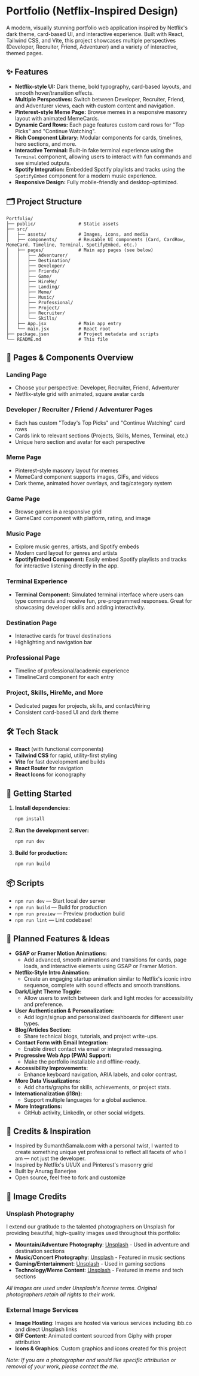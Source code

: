# Portfolio (Netflix-Inspired Design)

A modern, visually stunning portfolio web application inspired by Netflix's dark theme, card-based UI, and interactive experience. Built with React, Tailwind CSS, and Vite, this project showcases multiple perspectives (Developer, Recruiter, Friend, Adventurer) and a variety of interactive, themed pages.

## ✨ Features

- **Netflix-style UI:** Dark theme, bold typography, card-based layouts, and smooth hover/transition effects.
- **Multiple Perspectives:** Switch between Developer, Recruiter, Friend, and Adventurer views, each with custom content and navigation.
- **Pinterest-style Meme Page:** Browse memes in a responsive masonry layout with animated MemeCards.
- **Dynamic Card Rows:** Each page features custom card rows for "Top Picks" and "Continue Watching".
- **Rich Component Library:** Modular components for cards, timelines, hero sections, and more.
- **Interactive Terminal:** Built-in fake terminal experience using the `Terminal` component, allowing users to interact with fun commands and see simulated outputs.
- **Spotify Integration:** Embedded Spotify playlists and tracks using the `SpotifyEmbed` component for a modern music experience.
- **Responsive Design:** Fully mobile-friendly and desktop-optimized.

## 🗂️ Project Structure

```
Portfolio/
├── public/                # Static assets
├── src/
│   ├── assets/            # Images, icons, and media
│   ├── components/        # Reusable UI components (Card, CardRow, MemeCard, Timeline, Terminal, SpotifyEmbed, etc.)
│   ├── pages/             # Main app pages (see below)
│   │   ├── Adventurer/
│   │   ├── Destination/
│   │   ├── Developer/
│   │   ├── Friends/
│   │   ├── Game/
│   │   ├── HireMe/
│   │   ├── Landing/
│   │   ├── Meme/
│   │   ├── Music/
│   │   ├── Professional/
│   │   ├── Project/
│   │   ├── Recruiter/
│   │   └── Skills/
│   ├── App.jsx            # Main app entry
│   └── main.jsx           # React root
├── package.json           # Project metadata and scripts
└── README.md              # This file
```

## 📄 Pages & Components Overview

### Landing Page

- Choose your perspective: Developer, Recruiter, Friend, Adventurer
- Netflix-style grid with animated, square avatar cards

### Developer / Recruiter / Friend / Adventurer Pages

- Each has custom "Today's Top Picks" and "Continue Watching" card rows
- Cards link to relevant sections (Projects, Skills, Memes, Terminal, etc.)
- Unique hero section and avatar for each perspective

### Meme Page

- Pinterest-style masonry layout for memes
- MemeCard component supports images, GIFs, and videos
- Dark theme, animated hover overlays, and tag/category system

### Game Page

- Browse games in a responsive grid
- GameCard component with platform, rating, and image

### Music Page

- Explore music genres, artists, and Spotify embeds
- Modern card layout for genres and artists
- **SpotifyEmbed Component:** Easily embed Spotify playlists and tracks for interactive listening directly in the app.

### Terminal Experience

- **Terminal Component:** Simulated terminal interface where users can type commands and receive fun, pre-programmed responses. Great for showcasing developer skills and adding interactivity.

### Destination Page

- Interactive cards for travel destinations
- Highlighting and navigation bar

### Professional Page

- Timeline of professional/academic experience
- TimelineCard component for each entry

### Project, Skills, HireMe, and More

- Dedicated pages for projects, skills, and contact/hiring
- Consistent card-based UI and dark theme

## 🛠️ Tech Stack

- **React** (with functional components)
- **Tailwind CSS** for rapid, utility-first styling
- **Vite** for fast development and builds
- **React Router** for navigation
- **React Icons** for iconography

## 🚀 Getting Started

1. **Install dependencies:**
   ```bash
   npm install
   ```
2. **Run the development server:**
   ```bash
   npm run dev
   ```
3. **Build for production:**
   ```bash
   npm run build
   ```

## 📦 Scripts

- `npm run dev` — Start local dev server
- `npm run build` — Build for production
- `npm run preview` — Preview production build
- `npm run lint` — Lint codebase!

## 🧩 Planned Features & Ideas

- **GSAP or Framer Motion Animations:**
  - Add advanced, smooth animations and transitions for cards, page loads, and interactive elements using GSAP or Framer Motion.
- **Netflix-Style Intro Animation:**
  - Create an engaging startup animation similar to Netflix's iconic intro sequence, complete with sound effects and smooth transitions.
- **Dark/Light Theme Toggle:**
  - Allow users to switch between dark and light modes for accessibility and preference.
- **User Authentication & Personalization:**
  - Add login/signup and personalized dashboards for different user types.
- **Blog/Articles Section:**
  - Share technical blogs, tutorials, and project write-ups.
- **Contact Form with Email Integration:**
  - Enable direct contact via email or integrated messaging.
- **Progressive Web App (PWA) Support:**
  - Make the portfolio installable and offline-ready.
- **Accessibility Improvements:**
  - Enhance keyboard navigation, ARIA labels, and color contrast.
- **More Data Visualizations:**
  - Add charts/graphs for skills, achievements, or project stats.
- **Internationalization (i18n):**
  - Support multiple languages for a global audience.
- **More Integrations:**
  - GitHub activity, LinkedIn, or other social widgets.

## 📢 Credits & Inspiration

- Inspired by SumanthSamala.com with a personal twist, I wanted to create something unique yet professional to reflect all facets of who I am — not just the developer.
- Inspired by Netflix's UI/UX and Pinterest's masonry grid
- Built by Anurag Banerjee
- Open source, feel free to fork and customize

## 📸 Image Credits

### Unsplash Photography

I extend our gratitude to the talented photographers on Unsplash for providing beautiful, high-quality images used throughout this portfolio:

- **Mountain/Adventure Photography**: [Unsplash](https://unsplash.com/photos/photo-1542640244-7e672d6cef4e) - Used in adventure and destination sections
- **Music/Concert Photography**: [Unsplash](https://unsplash.com/photos/photo-1493225457124-a3eb161ffa5f) - Featured in music sections
- **Gaming/Entertainment**: [Unsplash](https://unsplash.com/photos/photo-1511512578047-dfb367046420) - Used in gaming sections
- **Technology/Meme Content**: [Unsplash](https://unsplash.com/photos/photo-1663435538397-822d13e4fe18) - Featured in meme and tech sections

_All images are used under Unsplash's license terms. Original photographers retain all rights to their work._

### External Image Services

- **Image Hosting**: Images are hosted via various services including ibb.co and direct Unsplash links
- **GIF Content**: Animated content sourced from Giphy with proper attribution
- **Icons & Graphics**: Custom graphics and icons created for this project

_Note: If you are a photographer and would like specific attribution or removal of your work, please contact the me._
